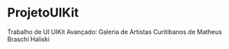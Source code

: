 # ProjetoUIKit
Trabalho de UI UIKit Avançado: Galeria de Artistas Curitibanos de Matheus Braschi Haliski
